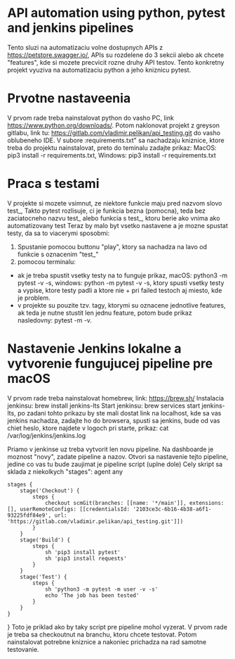 # API automation using python, pytest and jenkins pipelines

Tento sluzi na automatizaciu volne dostupnych APIs z https://petstore.swagger.io/, APIs su rozdelene do 3 sekcii
alebo ak chcete "features", kde si mozete precvicit rozne druhy API testov.
Tento konkretny projekt vyuziva na automatizaciu python a jeho kniznicu pytest.

# Prvotne nastaveenia

V prvom rade treba nainstalovat python do vasho PC, link https://www.python.org/downloads/.
Potom naklonovat projekt z greyson gitlabu, link tu: https://gitlab.com/vladimir.pelikan/api_testing.git
do vasho oblubeneho IDE.
V subore :requirements.txt" sa nachadzaju kniznice, ktore treba do projektu nainstalovat, preto do teminalu zadajte 
prikaz:
MacOS: pip3 install -r requirements.txt,
Windows: pip3 install -r requirements.txt

# Praca s testami

V projekte si mozete vsimnut, ze niektore funkcie maju pred nazvom slovo test_,
Takto pytest rozlisuje, ci je funkcia bezna (pomocna), teda bez zaciatocneho nazvu test_
alebo funkcia s test_, ktoru berie ako vnima ako automatizovany test
Teraz by malo byt vsetko nastavene a je mozne spustat testy, da sa to viacerymi sposobmi:

1. Spustanie pomocou buttonu "play", ktory sa nachadza na lavo od funkcie s oznacenim "test_"
2. pomocou terminalu:
- ak je treba spustit vsetky testy na to funguje prikaz, macOS: python3 -m pytest -v -s, windows: python -m pytest -v -s, ktory spusti vsetky testy a vypise, ktore testy padli a ktore nie + pri failed testoch aj miesto, kde je problem.
- v projekte su pouzite tzv. tagy, ktorymi su oznacene jednotlive features, ak teda je nutne stustit len jednu feature, potom bude prikaz nasledovny: pytest -m <tag> -v. 


# Nastavenie Jenkins lokalne a vytvorenie fungujucej pipeline pre macOS

V prvom rade treba nainstalovat homebrew, link: https://brew.sh/
Instalacia jenkinsu: brew install jenkins-lts
Start jenkinsu: brew services start jenkins-lts, po zadani tohto prikazu by ste mali dostat link na localhost, kde sa vas jenkins nachadza,
zadajte ho do browsera, spusti sa jenkins, bude od vas chiet heslo, ktore najdete v logoch pri starte, prikaz: 
cat /var/log/jenkins/jenkins.log

Priamo v jenkinse uz treba vytvorit len novu pipeline. Na dashboarde je moznost "novy", zadate pipeline a nazov.
Otvori sa nastavenie tejto pipeline, jedine co vas tu bude zaujimat je pipeline script (uplne dole)
Cely skript sa sklada z niekolkych "stages":
    agent any

    stages {
        stage('Checkout') {
            steps {
                checkout scmGit(branches: [[name: '*/main']], extensions: [], userRemoteConfigs: [[credentialsId: '2103ce3c-6b16-4b38-a6f1-93225fdf84e9', url: 'https://gitlab.com/vladimir.pelikan/api_testing.git']])
            }
        }
        stage('Build') {
            steps {
                sh 'pip3 install pytest'
                sh 'pip3 install requests'
            }    
        }
        stage('Test') {
            steps {
                sh 'python3 -m pytest -m user -v -s'
                echo 'The job has been tested'
            }
        }
    }
}
Toto je priklad ako by taky script pre pipeline mohol vyzerat.
V prvom rade je treba sa checkoutnut na branchu, ktoru chcete testovat.
Potom nainstalovat potrebne kniznice a nakoniec prichadza na rad samotne testovanie.